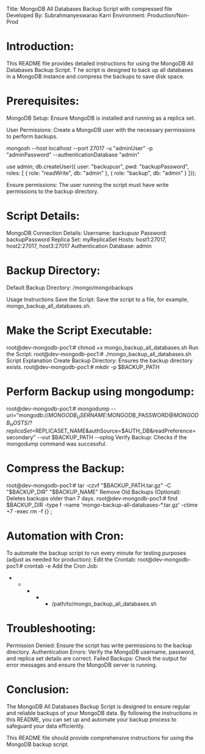 Title: MongoDB All Databases Backup Script with compressed file
Developed By: Subrahmanyeswarao Karri
Environment: Production/Non-Prod

Introduction:
================
This README file provides detailed instructions for using the MongoDB All Databases Backup Script. T
he script is designed to back up all databases in a MongoDB instance and compress the backups to save disk space.

Prerequisites:
===============
MongoDB Setup: Ensure MongoDB is installed and running as a replica set.

User Permissions: Create a MongoDB user with the necessary permissions to perform backups.

mongosh --host localhost --port 27017 -u "adminUser" -p "adminPassword" --authenticationDatabase "admin"

use admin;
db.createUser({  user: "backupusr",  pwd: "backupPassword",  roles: [ { role: "readWrite", db: "admin" }, { role: "backup", db: "admin" } ]});

Ensure permissions: The user running the script must have write permissions to the backup directory.

Script Details:
================
MongoDB Connection Details:
Username: backupusr
Password: backupPassword
Replica Set: myReplicaSet
Hosts: host1:27017, host2:27017, host3:27017
Authentication Database: admin

Backup Directory:
=================
Default Backup Directory: /mongo/mongobackups

Usage Instructions
Save the Script: Save the script to a file, for example, mongo_backup_all_databases.sh.

Make the Script Executable:
================================
root@dev-mongodb-poc1:# chmod +x mongo_backup_all_databases.sh
Run the Script:
root@dev-mongodb-poc1:# ./mongo_backup_all_databases.sh
Script Explanation
Create Backup Directory: Ensures the backup directory exists.
root@dev-mongodb-poc1:# mkdir -p $BACKUP_PATH

Perform Backup using mongodump:
===============================
root@dev-mongodb-poc1:# mongodump --uri="mongodb://$MONGODB_USERNAME:$MONGODB_PASSWORD@$MONGODB_HOSTS/?replicaSet=$REPLICASET_NAME&authSource=$AUTH_DB&readPreference=secondary" --out $BACKUP_PATH --oplog
Verify Backup: Checks if the mongodump command was successful.

Compress the Backup:
====================
root@dev-mongodb-poc1:# tar -czvf "$BACKUP_PATH.tar.gz" -C "$BACKUP_DIR" "$BACKUP_NAME"
Remove Old Backups (Optional): Deletes backups older than 7 days.
root@dev-mongodb-poc1:# find $BACKUP_DIR -type f -name 'mongo-backup-all-databases-*.tar.gz' -ctime +7 -exec rm -f {} \;

Automation with Cron:
==========================
To automate the backup script to run every minute for testing purposes (adjust as needed for production):
Edit the Crontab:
root@dev-mongodb-poc1:# crontab -e
Add the Cron Job:

 * * * * * /path/to/mongo_backup_all_databases.sh

Troubleshooting:
=================
Permission Denied: Ensure the script has write permissions to the backup directory.
Authentication Errors: Verify the MongoDB username, password, and replica set details are correct.
Failed Backups: Check the output for error messages and ensure the MongoDB server is running.

Conclusion:
==============
The MongoDB All Databases Backup Script is designed to ensure regular and reliable backups of your MongoDB data. 
By following the instructions in this README, you can set up and automate your backup process to safeguard your data efficiently.

This README file should provide comprehensive instructions for using the MongoDB backup script.

